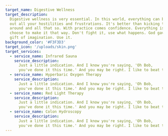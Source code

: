 ```yaml
---
target_name: Digestive Wellness
target_description:
  Digestive wellness is very essential. In this world, everything can be happy. This is where you take
  out all your hostilities and frustrations. It's better than kicking the puppy dog
  around and all that so. With practice comes confidence. Everything is happy if you
  choose to make it that way. Don't fight it, use what happens. God gave you this
  gift of imagination. Use it.
background_color: '#F3F3D3'
target_icon: '/uploads/skin.png'
target_services:
  - service_name: Infrared Sauna
    service_description:
      Just a little indication. And I know you're saying, 'Oh Bob,
      you've done it this time.' And you may be right. I like to beat the brush.
  - service_name: Hyperbaric Oxygen Therapy
    service_description:
      Just a little indication. And I know you're saying, 'Oh Bob,
      you've done it this time.' And you may be right. I like to beat the brush.
  - service_name: Red Light Therapy
    service_description:
      Just a little indication. And I know you're saying, 'Oh Bob,
      you've done it this time.' And you may be right. I like to beat the brush.
  - service_name: Colon Hydroscopy
    service_description:
      Just a little indication. And I know you're saying, 'Oh Bob,
      you've done it this time.' And you may be right. I like to beat the brush.
---
```

